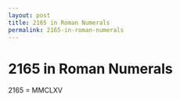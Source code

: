 ```yaml
---
layout: post
title: 2165 in Roman Numerals
permalink: 2165-in-roman-numerals
---
```


# 2165 in Roman Numerals

2165 = MMCLXV
